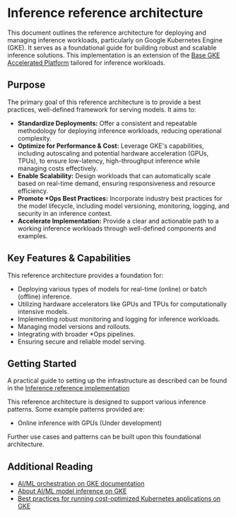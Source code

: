 # Inference reference architecture

This document outlines the reference architecture for deploying and managing
inference workloads, particularly on Google Kubernetes Engine (GKE). It serves
as a foundational guide for building robust and scalable inference solutions.
This implementation is an extension of the
[Base GKE Accelerated Platform](/platforms/gke/base/README.md) tailored for
inference workloads.

## Purpose

The primary goal of this reference architecture is to provide a best practices,
well-defined framework for serving models. It aims to:

- **Standardize Deployments:** Offer a consistent and repeatable methodology for
  deploying inference workloads, reducing operational complexity.
- **Optimize for Performance & Cost:** Leverage GKE's capabilities, including
  autoscaling and potential hardware acceleration (GPUs, TPUs), to ensure
  low-latency, high-throughput inference while managing costs effectively.
- **Enable Scalability:** Design workloads that can automatically scale based on
  real-time demand, ensuring responsiveness and resource efficiency.
- **Promote \*Ops Best Practices:** Incorporate industry best practices for the
  model lifecycle, including model versioning, monitoring, logging, and security
  in an inference context.
- **Accelerate Implementation:** Provide a clear and actionable path to a
  working inference workloads through well-defined components and examples.

## Key Features & Capabilities

This reference architecture provides a foundation for:

- Deploying various types of models for real-time (online) or batch (offline)
  inference.
- Utilizing hardware accelerators like GPUs and TPUs for computationally
  intensive models.
- Implementing robust monitoring and logging for inference workloads.
- Managing model versions and rollouts.
- Integrating with broader \*Ops pipelines.
- Ensuring secure and reliable model serving.

## Getting Started

A practical guide to setting up the infrastructure as described can be found in
the
[Inference reference implementation](/platforms/gke/base/use-cases/inference-ref-arch/terraform/README.md)

This reference architecture is designed to support various inference patterns.
Some example patterns provided are:

- Online inference with GPUs (Under development)

Further use cases and patterns can be built upon this foundational architecture.

## Additional Reading

- [AI/ML orchestration on GKE documentation](https://cloud.google.com/kubernetes-engine/docs/integrations/ai-infra)
- [About AI/ML model inference on GKE](https://cloud.google.com/kubernetes-engine/docs/concepts/machine-learning/inference)
- [Best practices for running cost-optimized Kubernetes applications on GKE](https://cloud.google.com/architecture/best-practices-for-running-cost-effective-kubernetes-applications-on-gke)
